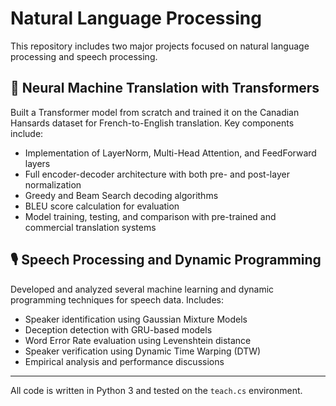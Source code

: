 # Natural Language Processing

This repository includes two major projects focused on natural language processing and speech processing.

## 📘 Neural Machine Translation with Transformers

Built a Transformer model from scratch and trained it on the Canadian Hansards dataset for French-to-English translation. Key components include:

- Implementation of LayerNorm, Multi-Head Attention, and FeedForward layers
- Full encoder-decoder architecture with both pre- and post-layer normalization
- Greedy and Beam Search decoding algorithms
- BLEU score calculation for evaluation
- Model training, testing, and comparison with pre-trained and commercial translation systems

## 🎙️ Speech Processing and Dynamic Programming

Developed and analyzed several machine learning and dynamic programming techniques for speech data. Includes:

- Speaker identification using Gaussian Mixture Models
- Deception detection with GRU-based models
- Word Error Rate evaluation using Levenshtein distance
- Speaker verification using Dynamic Time Warping (DTW)
- Empirical analysis and performance discussions

---

All code is written in Python 3 and tested on the `teach.cs` environment.
